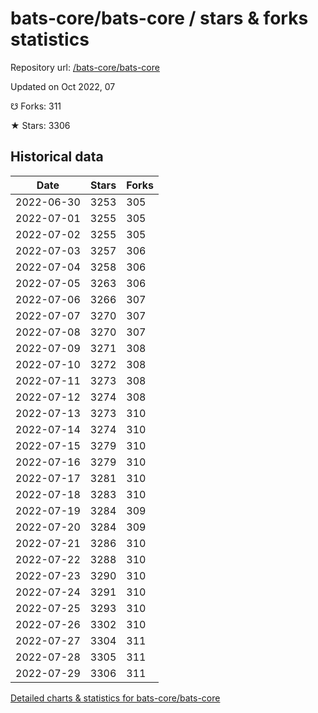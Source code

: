 # bats-core/bats-core / stars & forks statistics

Repository url: [/bats-core/bats-core](https://github.com/bats-core/bats-core)

Updated on Oct 2022, 07

☋ Forks: 311

★ Stars: 3306

## Historical data
| Date | Stars | Forks |
|------|-------|-------|
| 2022-06-30 | 3253 | 305 | 
| 2022-07-01 | 3255 | 305 | 
| 2022-07-02 | 3255 | 305 | 
| 2022-07-03 | 3257 | 306 | 
| 2022-07-04 | 3258 | 306 | 
| 2022-07-05 | 3263 | 306 | 
| 2022-07-06 | 3266 | 307 | 
| 2022-07-07 | 3270 | 307 | 
| 2022-07-08 | 3270 | 307 | 
| 2022-07-09 | 3271 | 308 | 
| 2022-07-10 | 3272 | 308 | 
| 2022-07-11 | 3273 | 308 | 
| 2022-07-12 | 3274 | 308 | 
| 2022-07-13 | 3273 | 310 | 
| 2022-07-14 | 3274 | 310 | 
| 2022-07-15 | 3279 | 310 | 
| 2022-07-16 | 3279 | 310 | 
| 2022-07-17 | 3281 | 310 | 
| 2022-07-18 | 3283 | 310 | 
| 2022-07-19 | 3284 | 309 | 
| 2022-07-20 | 3284 | 309 | 
| 2022-07-21 | 3286 | 310 | 
| 2022-07-22 | 3288 | 310 | 
| 2022-07-23 | 3290 | 310 | 
| 2022-07-24 | 3291 | 310 | 
| 2022-07-25 | 3293 | 310 | 
| 2022-07-26 | 3302 | 310 | 
| 2022-07-27 | 3304 | 311 | 
| 2022-07-28 | 3305 | 311 | 
| 2022-07-29 | 3306 | 311 | 


[Detailed charts & statistics for bats-core/bats-core](https://reviewgithub.com/rep/bats-core/bats-core)

